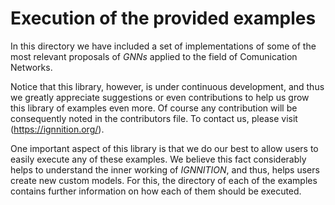 # Execution of the provided examples
In this directory we have included a set of implementations of some of the most relevant proposals of *GNNs* applied to the field of Comunication Networks.

Notice that this library, however, is under continuous development, and thus we greatly appreciate suggestions or even contributions to help us grow this library of examples even more. Of course any contribution will be consequently noted in the contributors file. To contact us, please visit (https://ignnition.org/).

One important aspect of this library is that we do our best to allow users to easily execute any of these examples. We believe this fact considerably helps to understand the inner working of *IGNNITION*, and thus, helps users create new custom models. For this, the directory of each of the examples contains further information on how each of them should be executed.
